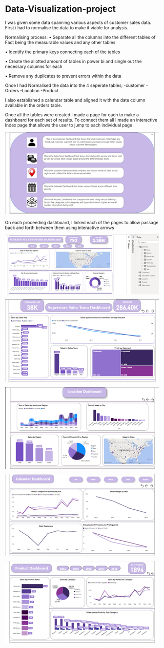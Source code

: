 # Data-Visualization-project

I was given some data spanning various aspects of customer sales data. First i had to normalise the data to make it viable for analysis.

Normalising process:
•	Separate all the columns into the different tables of Fact being the measurable values and any other tables

•	Identify the primary keys connecting each of the tables

•	Create the allotted amount of tables in power bi and single out the necessary columns for each

•	Remove any duplicates to prevent errors within the data

Once I had Normalised the data into the 4 seperate tables; 
 -customer
 -Orders
 -Location
 -Product

I also established a calendar table and aligned it with the date column available in the orders table.

Once all the tables were created I made a page for each to make a dashboard for each set of results. To connect them all I made an interactive Index page that allows the user to jump to each individual page

![Index](https://github.com/Stephen-I/Data-Visualization-project/blob/main/Assets/Images/index.png)

On each proceeding dashboard, I linked each of the pages to allow passage back and forth between them using interactive arrows

![Customer Dashboard](https://github.com/Stephen-I/Data-Visualization-project/blob/main/Assets/Images/Customer%20dashboard.png)

![Sales team Dashboard](https://github.com/Stephen-I/Data-Visualization-project/blob/main/Assets/Images/Sales%20Team%20Dashboard.png)

![Location Dashboard](https://github.com/Stephen-I/Data-Visualization-project/blob/main/Assets/Images/location%20dashboard.png)

![Calendar Dashboard](https://github.com/Stephen-I/Data-Visualization-project/blob/main/Assets/Images/calendar%20dashboard.png)

![Product dashboard](https://github.com/Stephen-I/Data-Visualization-project/blob/main/Assets/Images/Product%20dashboard.png)
